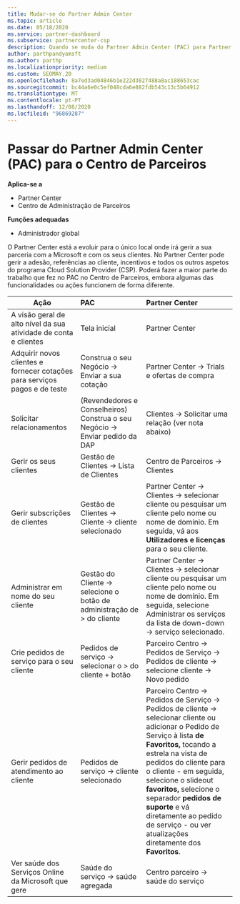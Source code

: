 ```yaml
---
title: Mudar-se do Partner Admin Center
ms.topic: article
ms.date: 05/18/2020
ms.service: partner-dashboard
ms.subservice: partnercenter-csp
description: Quando se muda do Partner Admin Center (PAC) para Partner Center, aprenda a gerir a adesão ao programa CSP, referências ao cliente, incentivos e muito mais.
author: parthpandyamsft
ms.author: parthp
ms.localizationpriority: medium
ms.custom: SEOMAY.20
ms.openlocfilehash: 8a7ed3ad04846b1e222d3827488a8ac188653cac
ms.sourcegitcommit: bc44a6e0c5ef048cda6e882fdb543c13c5b64912
ms.translationtype: MT
ms.contentlocale: pt-PT
ms.lasthandoff: 12/08/2020
ms.locfileid: "96869287"
---
```

# <a name="moving-from-partner-admin-center-pac-to-the-partner-center"></a>Passar do Partner Admin Center (PAC) para o Centro de Parceiros

**Aplica-se a**
- Partner Center
- Centro de Administração de Parceiros

**Funções adequadas**
- Administrador global

O Partner Center está a evoluir para o único local onde irá gerir a sua parceria com a Microsoft e com os seus clientes. No Partner Center pode gerir a adesão, referências ao cliente, incentivos e todos os outros aspetos do programa Cloud Solution Provider (CSP). Poderá fazer a maior parte do trabalho que fez no PAC no Centro de Parceiros, embora algumas das funcionalidades ou ações funcionem de forma diferente.


|**Ação**   |**PAC**   |**Partner Center**   |
|--------------|:--------------|:---------------|
|A visão geral de alto nível da sua atividade de conta e clientes|Tela inicial|Partner Center|
|Adquirir novos clientes e fornecer cotações para serviços pagos e de teste|Construa o seu Negócio -> Enviar a sua cotação|Partner Center -> Trials e ofertas de compra |
|Solicitar relacionamentos|(Revendedores e Conselheiros) Construa o seu Negócio -> Enviar pedido da DAP|Clientes -> Solicitar uma relação (ver nota abaixo)|
|Gerir os seus clientes|Gestão de Clientes -> Lista de Clientes|Centro de Parceiros -> Clientes|
|Gerir subscrições de clientes|Gestão de Clientes -> Cliente -> cliente selecionado|Partner Center -> Clientes -> selecionar cliente ou pesquisar um cliente pelo nome ou nome de domínio. Em seguida, vá aos **Utilizadores e licenças** para o seu cliente.|
|Administrar em nome do seu cliente|Gestão do Cliente -> selecione o botão de administração de > do cliente|Partner Center -> Clientes -> selecionar cliente ou pesquisar um cliente pelo nome ou nome de domínio. Em seguida, selecione Administrar os serviços da lista de down-down -> serviço selecionado.|
|Crie pedidos de serviço para o seu cliente|Pedidos de serviço -> selecionar o > do cliente + botão | Parceiro Centro -> Pedidos de Serviço -> Pedidos de cliente -> selecione cliente -> Novo pedido|
|Gerir pedidos de atendimento ao cliente| Pedidos de serviço -> cliente selecionado|Parceiro Centro -> Pedidos de Serviço -> Pedidos de cliente -> selecionar cliente ou adicionar o Pedido de Serviço à lista **de Favoritos,** tocando a estrela na vista de pedidos do cliente para o cliente - em seguida, selecione o slideout **favoritos,** selecione o separador **pedidos de suporte** e vá diretamente ao pedido de serviço - ou ver atualizações diretamente dos **Favoritos**.|
|Ver saúde dos Serviços Online da Microsoft que gere|Saúde do serviço -> saúde agregada|Centro parceiro -> saúde do serviço|
